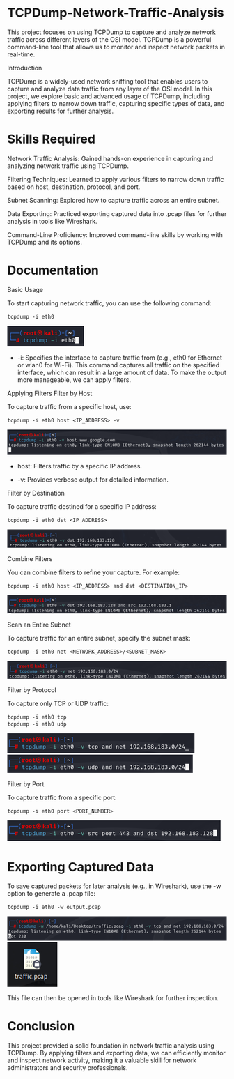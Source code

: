 # TCPDump-Network-Traffic-Analysis
This project focuses on using TCPDump to capture and analyze network traffic across different layers of the OSI model. TCPDump is a powerful command-line tool that allows us to monitor and inspect network packets in real-time.

Introduction

TCPDump is a widely-used network sniffing tool that enables users to capture and analyze data traffic from any layer of the OSI model. In this project, we explore basic and advanced usage of TCPDump, including applying filters to narrow down traffic, capturing specific types of data, and exporting results for further analysis.

# Skills Required
Network Traffic Analysis: Gained hands-on experience in capturing and analyzing network traffic using TCPDump.

Filtering Techniques: Learned to apply various filters to narrow down traffic based on host, destination, protocol, and port.

Subnet Scanning: Explored how to capture traffic across an entire subnet.

Data Exporting: Practiced exporting captured data into .pcap files for further analysis in tools like Wireshark.

Command-Line Proficiency: Improved command-line skills by working with TCPDump and its options.

# Documentation
Basic Usage

To start capturing network traffic, you can use the following command:
```
tcpdump -i eth0
```
![image alt](https://github.com/KRakeshkumar0011/TCPDump-Network-Traffic-Analysis/blob/main/images/1.png?raw=true)

* -i: Specifies the interface to capture traffic from (e.g., eth0 for Ethernet or wlan0 for Wi-Fi).
This command captures all traffic on the specified interface, which can result in a large amount of data. To make the output more manageable, we can apply filters.

Applying Filters
Filter by Host

To capture traffic from a specific host, use:
```
tcpdump -i eth0 host <IP_ADDRESS> -v
```
![image alt](https://github.com/KRakeshkumar0011/TCPDump-Network-Traffic-Analysis/blob/main/images/2.png)

* host: Filters traffic by a specific IP address.

* -v: Provides verbose output for detailed information.

Filter by Destination

To capture traffic destined for a specific IP address:
```
tcpdump -i eth0 dst <IP_ADDRESS>
```
![image alt](https://github.com/KRakeshkumar0011/TCPDump-Network-Traffic-Analysis/blob/main/images/3.png)

Combine Filters

You can combine filters to refine your capture. For example:
```
tcpdump -i eth0 host <IP_ADDRESS> and dst <DESTINATION_IP>
```
![image alt](https://github.com/KRakeshkumar0011/TCPDump-Network-Traffic-Analysis/blob/main/images/4.png)

Scan an Entire Subnet

To capture traffic for an entire subnet, specify the subnet mask:
```
tcpdump -i eth0 net <NETWORK_ADDRESS>/<SUBNET_MASK>
```
![image alt](https://github.com/KRakeshkumar0011/TCPDump-Network-Traffic-Analysis/blob/main/images/5.png)

Filter by Protocol

To capture only TCP or UDP traffic:
```
tcpdump -i eth0 tcp
tcpdump -i eth0 udp
```
![image alt](https://github.com/KRakeshkumar0011/TCPDump-Network-Traffic-Analysis/blob/main/images/6.png)
![image alt](https://github.com/KRakeshkumar0011/TCPDump-Network-Traffic-Analysis/blob/main/images/7.png)

Filter by Port

To capture traffic from a specific port:
```
tcpdump -i eth0 port <PORT_NUMBER>
```
![mage alt](https://github.com/KRakeshkumar0011/TCPDump-Network-Traffic-Analysis/blob/main/images/8.png)

# Exporting Captured Data
To save captured packets for later analysis (e.g., in Wireshark), use the -w option to generate a .pcap file:
```
tcpdump -i eth0 -w output.pcap
```
![image alt](https://github.com/KRakeshkumar0011/TCPDump-Network-Traffic-Analysis/blob/main/images/9.png)
![image alt](https://github.com/KRakeshkumar0011/TCPDump-Network-Traffic-Analysis/blob/main/images/10.png)

This file can then be opened in tools like Wireshark for further inspection.

# Conclusion
This project provided a solid foundation in network traffic analysis using TCPDump. By applying filters and exporting data, we can efficiently monitor and inspect network activity, making it a valuable skill for network administrators and security professionals.
